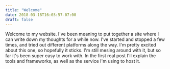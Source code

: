 ```yaml
---
title: "Welcome"
date: 2018-03-18T16:03:57-07:00
draft: false
---
```


Welcome to my website. I've been meaning to put together a site where I can write down my thoughts for a while now.  I've started and stopped a few times, and tried out different platforms along the way.  I'm pretty excited about this one, so hopefully it sticks.  I'm still mesing around with it, but so far it's been super easy to work with.  In the first real post I'll explain the tools and frameworks, as well as the service I'm using to host it.
